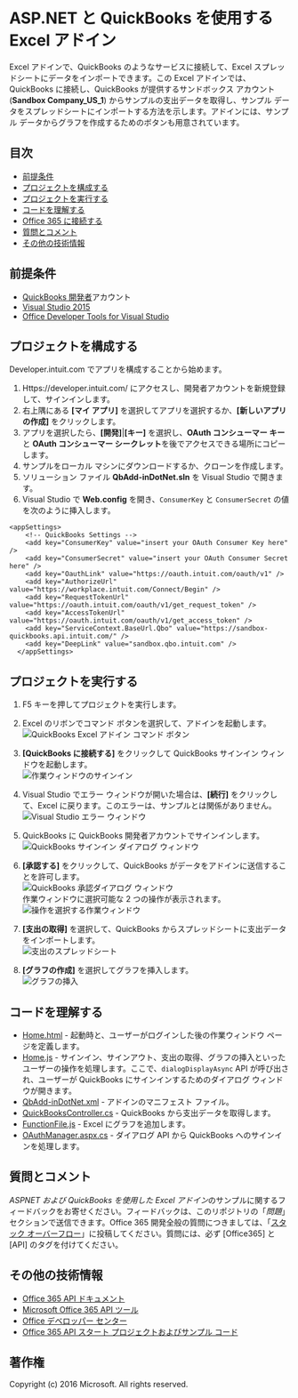 # ASP.NET と QuickBooks を使用する Excel アドイン

Excel アドインで、QuickBooks のようなサービスに接続して、Excel スプレッドシートにデータをインポートできます。この Excel アドインでは、QuickBooks に接続し、QuickBooks が提供するサンドボックス アカウント (**Sandbox Company_US_1**) からサンプルの支出データを取得し、サンプル データをスプレッドシートにインポートする方法を示します。アドインには、サンプル データからグラフを作成するためのボタンも用意されています。

## 目次

* [前提条件](#prerequisites)
* [プロジェクトを構成する](#configure-the-project)
* [プロジェクトを実行する](#run-the-project)
* [コードを理解する](#understand-the-code)
* [Office 365 に接続する](#connect-to-office-365)
* [質問とコメント](#questions-and-comments)
* [その他の技術情報](#additional-resources)

## 前提条件

* [QuickBooks 開発者](https://developer.intuit.com/)アカウント
* [Visual Studio 2015](https://www.visualstudio.com/downloads/download-visual-studio-vs.aspx)
* [Office Developer Tools for Visual Studio](https://www.visualstudio.com/en-us/features/office-tools-vs.aspx)

## プロジェクトを構成する

Developer.intuit.com でアプリを構成することから始めます。

1. Https://developer.intuit.com/ にアクセスし、開発者アカウントを新規登録して、サインインします。
2. 右上隅にある **[マイ アプリ]** を選択してアプリを選択するか、**[新しいアプリの作成]** をクリックします。 
3. アプリを選択したら、**[開発]**|**[キー]** を選択し、**OAuth コンシューマー キー**と **OAuth コンシューマー シークレット**を後でアクセスできる場所にコピーします。
4. サンプルをローカル マシンにダウンロードするか、クローンを作成します。
5. ソリューション ファイル **QbAdd-inDotNet.sln** を Visual Studio で開きます。
6. Visual Studio で **Web.config** を開き、`ConsumerKey` と `ConsumerSecret` の値を次のように挿入します。

```
<appSettings>
    <!-- QuickBooks Settings -->
    <add key="ConsumerKey" value="insert your OAuth Consumer Key here" />
    <add key="ConsumerSecret" value="insert your OAuth Consumer Secret here" />
    <add key="OauthLink" value="https://oauth.intuit.com/oauth/v1" />
    <add key="AuthorizeUrl" value="https://workplace.intuit.com/Connect/Begin" />
    <add key="RequestTokenUrl" value="https://oauth.intuit.com/oauth/v1/get_request_token" />
    <add key="AccessTokenUrl" value="https://oauth.intuit.com/oauth/v1/get_access_token" />
    <add key="ServiceContext.BaseUrl.Qbo" value="https://sandbox-quickbooks.api.intuit.com/" />
    <add key="DeepLink" value="sandbox.qbo.intuit.com" />
  </appSettings>
```

## プロジェクトを実行する

1. F5 キーを押してプロジェクトを実行します。

2. Excel のリボンでコマンド ボタンを選択して、アドインを起動します。<br><img src="../readme-images/readme_command_image.PNG" alt="QuickBooks Excel アドイン コマンド ボタン"></img>  

3. **[QuickBooks に接続する]** をクリックして QuickBooks サインイン ウィンドウを起動します。<br><img src="../readme-images/readme_image_taskpane.PNG" alt="作業ウィンドウのサインイン"></img>

4. Visual Studio でエラー ウィンドウが開いた場合は、**[続行]** をクリックして、Excel に戻ります。このエラーは、サンプルとは関係がありません。<br><img src="../readme-images/readme_image_error.PNG" alt="Visual Studio エラー ウィンドウ"></img>

5. QuickBooks に QuickBooks 開発者アカウントでサインインします。<br><img src="../readme-images/readme_image_signin.PNG" alt="QuickBooks サインイン ダイアログ ウィンドウ"></img>

6. **[承認する]** をクリックして、QuickBooks がデータをアドインに送信することを許可します。<br><img src="../readme-images/readme_image_authorize.PNG" alt="QuickBooks 承認ダイアログ ウィンドウ"></img> <br>作業ウィンドウに選択可能な 2 つの操作が表示されます。<br><img src="../readme-images/readme_image_action.PNG" alt="操作を選択する作業ウィンドウ"></img>

8. **[支出の取得]** を選択して、QuickBooks からスプレッドシートに支出データをインポートします。<br><img src="../readme-images/readme_image_expenses.PNG" alt="支出のスプレッドシート"></img>

9. **[グラフの作成]** を選択してグラフを挿入します。<br><img src="../readme-images/readme_image_chart.PNG" alt="グラフの挿入"></img>

## コードを理解する

* [Home.html](QbAdd-inDotNetWeb/Home.html) - 起動時と、ユーザーがログインした後の作業ウィンドウ ページを定義します。
* [Home.js](QbAdd-inDotNetWeb/Home.js) - サインイン、サインアウト、支出の取得、グラフの挿入といったユーザーの操作を処理します。ここで、`dialogDisplayAsync` API が呼び出され、ユーザーが QuickBooks にサインインするためのダイアログ ウィンドウが開きます。
* [QbAdd-inDotNet.xml](QbAdd-inDotNet/QbAdd-inDotNetManifest/QbAdd-inDotNet.xml) - アドインのマニフェスト ファイル。 
* [QuickBooksController.cs](QbAdd-inDotNetWeb/Controllers/QuickBooksController.cs) - QuickBooks から支出データを取得します。
* [FunctionFile.js](QbAdd-inDotNetWeb/Functions/FunctionFile.js) - Excel にグラフを追加します。
* [OAuthManager.aspx.cs](QbAdd-inDotNetWeb/OAuthManager.aspx.cs) - ダイアログ API から QuickBooks へのサインインを処理します。

## 質問とコメント

*ASPNET および QuickBooks を使用した Excel アドイン*のサンプルに関するフィードバックをお寄せください。フィードバックは、このリポジトリの「*問題*」セクションで送信できます。Office 365 開発全般の質問につきましては、「[スタック オーバーフロー](http://stackoverflow.com/questions/tagged/Office365+API)」に投稿してください。質問には、必ず [Office365] と [API] のタグを付けてください。

## その他の技術情報

* [Office 365 API ドキュメント](http://msdn.microsoft.com/office/office365/howto/platform-development-overview)
* [Microsoft Office 365 API ツール](https://visualstudiogallery.msdn.microsoft.com/a15b85e6-69a7-4fdf-adda-a38066bb5155)
* [Office デベロッパー センター](http://dev.office.com/)
* [Office 365 API スタート プロジェクトおよびサンプル コード](http://msdn.microsoft.com/en-us/office/office365/howto/starter-projects-and-code-samples)

## 著作権
Copyright (c) 2016 Microsoft. All rights reserved.

